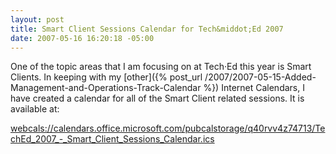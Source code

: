 ```yaml
---
layout: post
title: Smart Client Sessions Calendar for Tech&middot;Ed 2007
date: 2007-05-16 16:20:18 -05:00
---
```


One of the topic areas that I am focusing on at Tech·Ed this year is Smart Clients. In keeping with my [other]({% post_url /2007/2007-05-15-Added-Management-and-Operations-Track-Calendar %}) Internet Calendars, I have created a calendar for all of the Smart Client related sessions. It is available at:

[webcals://calendars.office.microsoft.com/pubcalstorage/q40rvv4z74713/TechEd_2007_-_Smart_Client_Sessions_Calendar.ics](webcals://calendars.office.microsoft.com/pubcalstorage/q40rvv4z74713/TechEd_2007_-_Smart_Client_Sessions_Calendar.ics)
